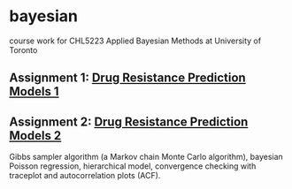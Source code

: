 # bayesian
course work for CHL5223 Applied Bayesian Methods at University of Toronto

## Assignment 1: [Drug Resistance Prediction Models 1](https://github.com/BelinaJang/bayesian/blob/main/5223a1_belina.pdf)

## Assignment 2: [Drug Resistance Prediction Models 2](https://github.com/BelinaJang/bayesian/blob/main/5223a2_belina.pdf)
Gibbs sampler algorithm (a Markov chain Monte Carlo algorithm), bayesian Poisson regression, hierarchical model, convergence checking with traceplot and autocorrelation plots (ACF).
